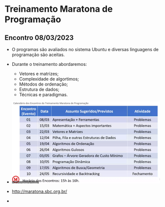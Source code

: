 # Treinamento Maratona de Programação


## Encontro 08/03/2023

- O programas são avaliados no sistema Ubuntu e diversas linguagens de programação são aceitas.
- Durante o treinamento abordaremos:
  -  Vetores e matrizes;
  -  Complexidade de algortimos;
  -  Métodos de ordenação;
  -  Estrutura de dados;
  -  Técnicas e paradigmas.

- ![](assets/2023-03-08-15-27-17.png)
- http://maratona.sbc.org.br/
- 

